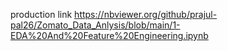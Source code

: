 production link
https://nbviewer.org/github/prajul-pal26/Zomato_Data_Anlysis/blob/main/1-EDA%20And%20Feature%20Engineering.ipynb
